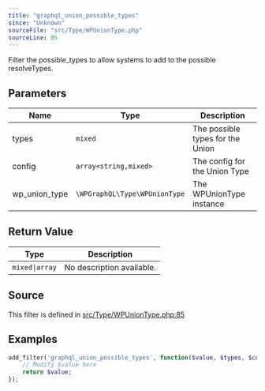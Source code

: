 ```yaml
---
title: "graphql_union_possible_types"
since: "Unknown"
sourceFile: "src/Type/WPUnionType.php"
sourceLine: 85
---
```



Filter the possible_types to allow systems to add to the possible resolveTypes.

## Parameters

| Name | Type | Description |
|------|------|-------------|
| types | `mixed` | The possible types for the Union |
| config | `array<string,mixed>` | The config for the Union Type |
| wp_union_type | `\WPGraphQL\Type\WPUnionType` | The WPUnionType instance |



## Return Value

| Type | Description |
|------|-------------|
| `mixed\|array` | No description available. |



## Source

This filter is defined in [src/Type/WPUnionType.php:85](https://github.com/wp-graphql/wp-graphql/blob/develop/src/Type/WPUnionType.php#L85)


## Examples

```php
add_filter('graphql_union_possible_types', function($value, $types, $config, $wp_union_type) {
    // Modify $value here
    return $value;
});
```